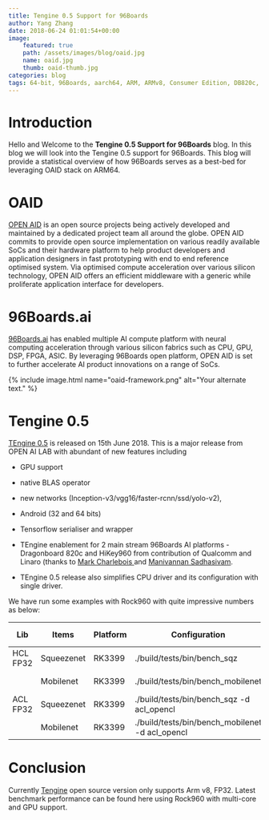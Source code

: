```yaml
---
title: Tengine 0.5 Support for 96Boards
author: Yang Zhang
date: 2018-06-24 01:01:54+00:00
image:
    featured: true
    path: /assets/images/blog/oaid.jpg
    name: oaid.jpg
    thumb: oaid-thumb.jpg
categories: blog
tags: 64-bit, 96Boards, aarch64, ARM, ARMv8, Consumer Edition, DB820c, Rock960, Hikey960, OAID, Tengine, AI, Machine Learning, ACL, Caffe, MxNet
---
```


# Introduction

Hello and Welcome to the **Tengine 0.5 Support for 96Boards** blog. In this blog we will
look into the Tengine 0.5 support for 96Boards. This blog will provide
a statistical overview of how 96Boards serves as a best-bed for leveraging
OAID stack on ARM64.

# OAID

[OPEN AID](https://github.com/OAID/) is an open source projects being actively developed and maintained by a dedicated project team all around the globe. OPEN AID commits to provide open source implementation on various readily available SoCs and their hardware platform to help product developers and application designers in fast prototyping with end to end reference optimised system. Via optimised compute acceleration over various silicon technology, OPEN AID offers an efficient middleware with a generic while proliferate application interface for developers.

# 96Boards.ai

[96Boards.ai](https://www.96boards.ai/) has enabled multiple AI compute platform with neural computing acceleration through various silicon fabrics such as CPU, GPU, DSP, FPGA, ASIC. By leveraging 96Boards open platform, OPEN AID is set to further accelerate AI product innovations on a range of SoCs.

{% include image.html name="oaid-framework.png" alt="Your alternate text." %}

# Tengine 0.5

[TEngine 0.5](https://github.com/OAID/Tengine) is released on 15th June 2018. This is a major release from OPEN AI LAB with abundant of new features including 

- GPU support

- native BLAS operator

- new networks (Inception-v3/vgg16/faster-rcnn/ssd/yolo-v2),

- Android (32 and 64 bits)

- Tensorflow serialiser and wrapper

- TEngine enablement for 2 main stream 96Boards AI platforms - Dragonboard 820c and HiKey960 from contribution of Qualcomm and Linaro (thanks to [Mark Charlebois
](https://github.com/mcharleb) and [Manivannan Sadhasivam](https://github.com/Mani-Sadhasivam).

- TEngine 0.5 release also simplifies CPU driver and its configuration with single driver.


We have run some examples with Rock960 with quite impressive numbers as below:

| Lib       | Items      | Platform | Configuration                             | Test Results |
|-----------|------------|----------|-------------------------------------------|--------------|
| HCL FP32  | Squeezenet | RK3399   | ./build/tests/bin/bench_sqz               | 49.81 ms     |
|           | Mobilenet  | RK3399   | ./build/tests/bin/bench_mobilenet         | 64.11 ms     |
| ACL  FP32 | Squeezenet | RK3399   | ./build/tests/bin/bench_sqz -d acl_opencl | 58.52 ms     |
|           | Mobilenet  | RK3399   | ./build/tests/bin/bench_mobilenet -d acl_opencl | 90.71 ms |

# Conclusion

Currently [Tengine](https://github.com/OAID/TEngine) open source version only supports Arm v8, FP32. Latest benchmark performance can be found here using Rock960 with multi-core and GPU support.
